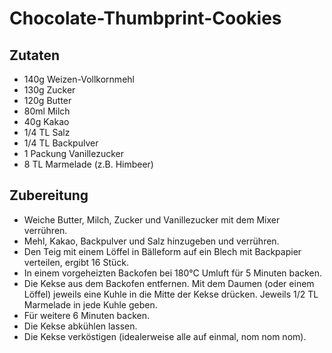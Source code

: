 # Chocolate-Thumbprint-Cookies

## Zutaten

- 140g Weizen-Vollkornmehl
- 130g Zucker
- 120g Butter
- 80ml Milch
- 40g Kakao
- 1/4 TL Salz
- 1/4 TL Backpulver
- 1 Packung Vanillezucker
- 8 TL Marmelade (z.B. Himbeer)

## Zubereitung

- Weiche Butter, Milch, Zucker und Vanillezucker mit dem Mixer verrühren.
- Mehl, Kakao, Backpulver und Salz hinzugeben und verrühren.
- Den Teig mit einem Löffel in Bälleform auf ein Blech mit Backpapier verteilen, ergibt 16 Stück.
- In einem vorgeheizten Backofen bei 180°C Umluft für 5 Minuten backen.
- Die Kekse aus dem Backofen entfernen. Mit dem Daumen (oder einem Löffel) jeweils eine Kuhle in die Mitte der Kekse drücken. Jeweils 1/2 TL Marmelade in jede Kuhle geben.
- Für weitere 6 Minuten backen.
- Die Kekse abkühlen lassen.
- Die Kekse verköstigen (idealerweise alle auf einmal, nom nom nom).
